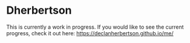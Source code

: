 # Dherbertson

This is currently a work in progress. If you would like to see the current progress, check it out here: https://declanherbertson.github.io/me/
